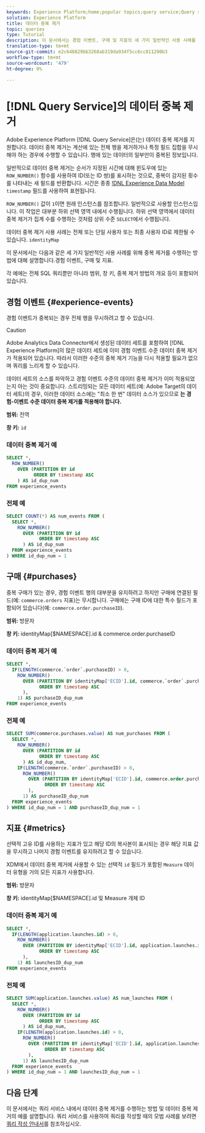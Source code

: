 ```yaml
---
keywords: Experience Platform;home;popular topics;query service;Query service;data deduplication;deduplication;
solution: Experience Platform
title: 데이터 중복 제거
topic: queries
type: Tutorial
description: 이 문서에서는 경험 이벤트, 구매 및 지표의 세 가지 일반적인 사용 사례를 중복 제거하는 하위 선택 및 전체 샘플 쿼리 예에 대해 설명합니다.
translation-type: tm+mt
source-git-commit: e2c648829bb3268ab319da934f5cc6cc811290b3
workflow-type: tm+mt
source-wordcount: '479'
ht-degree: 0%

---
```



# [!DNL Query Service]의 데이터 중복 제거

Adobe Experience Platform [!DNL Query Service]은(는) 데이터 중복 제거를 지원합니다. 데이터 중복 제거는 계산에 있는 전체 행을 제거하거나 특정 필드 집합을 무시해야 하는 경우에 수행할 수 있습니다. 행에 있는 데이터의 일부만이 중복된 정보입니다.

일반적으로 데이터 중복 제거는 순서가 지정된 시간에 대해 윈도우에 있는 `ROW_NUMBER()` 함수를 사용하여 ID(또는 ID 쌍)를 표시하는 것으로, 중복이 감지된 횟수를 나타내는 새 필드를 반환합니다. 시간은 종종 [!DNL Experience Data Model](XDM) `timestamp` 필드를 사용하여 표현됩니다.

`ROW_NUMBER()` 값이 `1`이면 원래 인스턴스를 참조합니다. 일반적으로 사용할 인스턴스입니다. 이 작업은 대부분 하위 선택 영역 내에서 수행됩니다. 하위 선택 영역에서 데이터 중복 제거가 집계 수를 수행하는 것처럼 상위 수준 `SELECT`에서 수행됩니다.

데이터 중복 제거 사용 사례는 전체 또는 단일 사용자 또는 최종 사용자 ID로 제한될 수 있습니다. `identityMap`

이 문서에서는 다음과 같은 세 가지 일반적인 사용 사례를 위해 중복 제거를 수행하는 방법에 대해 설명합니다.경험 이벤트, 구매 및 지표.

각 예에는 전체 SQL 쿼리뿐만 아니라 범위, 창 키, 중복 제거 방법의 개요 등이 포함되어 있습니다.

## 경험 이벤트 {#experience-events}

경험 이벤트가 중복되는 경우 전체 행을 무시하려고 할 수 있습니다.

>[!CAUTION]
>
>Adobe Analytics Data Connector에서 생성된 데이터 세트를 포함하여 [!DNL Experience Platform]의 많은 데이터 세트에 이미 경험 이벤트 수준 데이터 중복 제거가 적용되어 있습니다. 따라서 이러한 수준의 중복 제거 기능을 다시 적용할 필요가 없으며 쿼리를 느리게 할 수 있습니다.
>
>데이터 세트의 소스를 파악하고 경험 이벤트 수준의 데이터 중복 제거가 이미 적용되었는지 아는 것이 중요합니다. 스트리밍되는 모든 데이터 세트(예: Adobe Target의 데이터 세트)의 경우, 이러한 데이터 소스에는 &quot;최소 한 번&quot; 데이터 소스가 있으므로 **는 경험-이벤트 수준 데이터 중복 제거를 적용해야 합니다.**

**범위:** 전역

**창 키:** `id`

### 데이터 중복 제거 예

```sql
SELECT *,
  ROW_NUMBER()
    OVER (PARTITION BY id
          ORDER BY timestamp ASC
    ) AS id_dup_num
FROM experience_events
```

### 전체 예

```sql
SELECT COUNT(*) AS num_events FROM (
  SELECT *,
    ROW_NUMBER()
      OVER (PARTITION BY id
            ORDER BY timestamp ASC
      ) AS id_dup_num
  FROM experience_events
) WHERE id_dup_num = 1
```

## 구매 {#purchases}

중복 구매가 있는 경우, 경험 이벤트 행의 대부분을 유지하려고 하지만 구매에 연결된 필드(예: `commerce.orders` 지표)는 무시합니다. 구매에는 구매 ID에 대한 특수 필드가 포함되어 있습니다(예: `commerce.order.purchaseID`).

**범위:** 방문자

**창 키:** identityMap[$NAMESPACE].id &amp; commerce.order.purchaseID

### 데이터 중복 제거 예

```sql
SELECT *,
  IF(LENGTH(commerce.`order`.purchaseID) > 0,
    ROW_NUMBER()
      OVER (PARTITION BY identityMap['ECID'].id, commerce.`order`.purchaseID
            ORDER BY timestamp ASC
      ),
    1) AS purchaseID_dup_num
FROM experience_events
```

### 전체 예

```sql
SELECT SUM(commerce.purchases.value) AS num_purchases FROM (
  SELECT *,
    ROW_NUMBER()
      OVER (PARTITION BY id
            ORDER BY timestamp ASC
      ) AS id_dup_num,
    IF(LENGTH(commerce.`order`.purchaseID) > 0,
      ROW_NUMBER()
        OVER (PARTITION BY identityMap['ECID'].id, commerce.order.purchaseID
              ORDER BY timestamp ASC
        ),
      1) AS purchaseID_dup_num
  FROM experience_events
) WHERE id_dup_num = 1 AND purchaseID_dup_num = 1
```

## 지표 {#metrics}

선택적 고유 ID를 사용하는 지표가 있고 해당 ID의 복사본이 표시되는 경우 해당 지표 값을 무시하고 나머지 경험 이벤트를 유지하려고 할 수 있습니다.

XDM에서 데이터 중복 제거에 사용할 수 있는 선택적 `id` 필드가 포함된 `Measure` 데이터 유형을 거의 모든 지표가 사용합니다.

**범위:** 방문자

**창 키:** identityMap[$NAMESPACE].id 및 Measure 개체 ID

### 데이터 중복 제거 예

```sql
SELECT *,
  IF(LENGTH(application.launches.id) > 0,
    ROW_NUMBER()
      OVER (PARTITION BY identityMap['ECID'].id, application.launches.id
            ORDER BY timestamp ASC
      ),
    1) AS launchesID_dup_num
FROM experience_events
```

### 전체 예

```sql
SELECT SUM(application.launches.value) AS num_launches FROM (
  SELECT *,
    ROW_NUMBER()
      OVER (PARTITION BY id
            ORDER BY timestamp ASC
      ) AS id_dup_num,
    IF(LENGTH(application.launches.id) > 0,
      ROW_NUMBER()
        OVER (PARTITION BY identityMap['ECID'].id, application.launches.id
              ORDER BY timestamp ASC
        ),
      1) AS launchesID_dup_num
  FROM experience_events
) WHERE id_dup_num = 1 AND launchesID_dup_num = 1
```

## 다음 단계

이 문서에서는 쿼리 서비스 내에서 데이터 중복 제거를 수행하는 방법 및 데이터 중복 제거의 예를 설명합니다. 쿼리 서비스를 사용하여 쿼리를 작성할 때의 모범 사례를 보려면 [쿼리 작성 안내서](./writing-queries.md)를 참조하십시오.